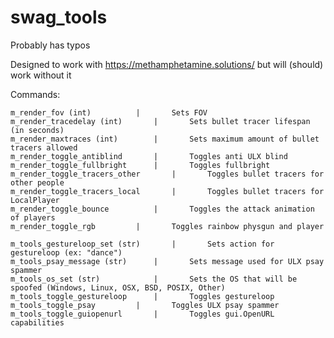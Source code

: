 # swag_tools

Probably has typos

Designed to work with https://methamphetamine.solutions/ but will (should) work without it

Commands:

	m_render_fov (int)			|		Sets FOV
	m_render_tracedelay (int)		|		Sets bullet tracer lifespan (in seconds)
	m_render_maxtraces (int)		|		Sets maximum amount of bullet tracers allowed
	m_render_toggle_antiblind		|		Toggles anti ULX blind
	m_render_toggle_fullbright		|		Toggles fullbright
	m_render_toggle_tracers_other		|		Toggles bullet tracers for other people
	m_render_toggle_tracers_local		|		Toggles bullet tracers for LocalPlayer
	m_render_toggle_bounce			|		Toggles the attack animation of players
	m_render_toggle_rgb			|		Toggles rainbow physgun and player
	
	m_tools_gestureloop_set (str)		|		Sets action for gestureloop (ex: "dance")
	m_tools_psay_message (str)		|		Sets message used for ULX psay spammer
	m_tools_os_set (str)			|		Sets the OS that will be spoofed (Windows, Linux, OSX, BSD, POSIX, Other)
	m_tools_toggle_gestureloop		|		Toggles gestureloop
	m_tools_toggle_psay			|		Toggles ULX psay spammer
	m_tools_toggle_guiopenurl		|		Toggles gui.OpenURL capabilities
